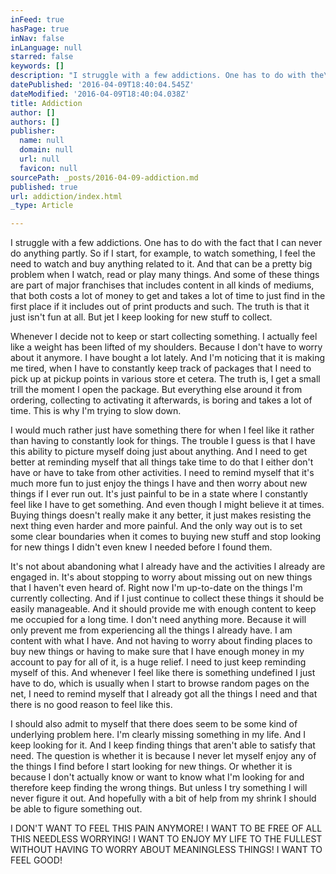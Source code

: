 ```yaml
---
inFeed: true
hasPage: true
inNav: false
inLanguage: null
starred: false
keywords: []
description: "I struggle with a few addictions. One has to do with the\nfact that I can never do anything partly. So if I start, for example, to watch\nsomething, I feel the need to watch and buy anything related to it. And that\ncan be a pretty big problem when I watch, read or play many things. And some of\nthese things are part of major franchises that includes content in all kinds of\nmediums, that both costs a lot of money to get and takes a lot of time to just\nfind in the first place if it includes out of print products and such. The\ntruth is that it just isn’t fun at all. But jet I keep looking for new stuff to\ncollect. "
datePublished: '2016-04-09T18:40:04.545Z'
dateModified: '2016-04-09T18:40:04.038Z'
title: Addiction
author: []
authors: []
publisher:
  name: null
  domain: null
  url: null
  favicon: null
sourcePath: _posts/2016-04-09-addiction.md
published: true
url: addiction/index.html
_type: Article

---
```

I struggle with a few addictions. One has to do with the
fact that I can never do anything partly. So if I start, for example, to watch
something, I feel the need to watch and buy anything related to it. And that
can be a pretty big problem when I watch, read or play many things. And some of
these things are part of major franchises that includes content in all kinds of
mediums, that both costs a lot of money to get and takes a lot of time to just
find in the first place if it includes out of print products and such. The
truth is that it just isn't fun at all. But jet I keep looking for new stuff to
collect. 

Whenever I decide not to keep or start collecting something.
I actually feel like a weight has been lifted of my shoulders. Because I don't
have to worry about it anymore. I have bought a lot lately. And I'm noticing
that it is making me tired, when I have to constantly keep track of packages
that I need to pick up at pickup points in various store et cetera. The truth
is, I get a small trill the moment I open the package. But everything else
around it from ordering, collecting to activating it afterwards, is boring and
takes a lot of time. This is why I'm trying to slow down. 

I would much rather just have something there for when I
feel like it rather than having to constantly look for things. The trouble I
guess is that I have this ability to picture myself doing just about anything.
And I need to get better at reminding myself that all things take time to do
that I either don't have or have to take from other activities. I need to
remind myself that it's much more fun to just enjoy the things I have and then
worry about new things if I ever run out. It's just painful to be in a state
where I constantly feel like I have to get something. And even though I might believe
it at times. Buying things doesn't really make it any better, it just makes resisting
the next thing even harder and more painful. And the only way out is to set
some clear boundaries when it comes to buying new stuff and stop looking for
new things I didn't even knew I needed before I found them. 

It's not about abandoning what I already have and the
activities I already are engaged in. It's about stopping to worry about missing
out on new things that I haven't even heard of. Right now I'm up-to-date on the
things I'm currently collecting. And if I just continue to collect these things
it should be easily manageable. And it should provide me with enough content to
keep me occupied for a long time. I don't need anything more. Because it will
only prevent me from experiencing all the things I already have. I am content
with what I have. And not having to worry about finding places to buy new
things or having to make sure that I have enough money in my account to pay for
all of it, is a huge relief. I need to just keep reminding myself of this. And
whenever I feel like there is something undefined I just have to do, which is
usually when I start to browse random pages on the net, I need to remind myself
that I already got all the things I need and that there is no good reason to
feel like this. 

I should also admit to myself that there does seem to be
some kind of underlying problem here. I'm clearly missing something in my life.
And I keep looking for it. And I keep finding things that aren't able to
satisfy that need. The question is whether it is because I never let myself
enjoy any of the things I find before I start looking for new things. Or
whether it is because I don't actually know or want to know what I'm looking
for and therefore keep finding the wrong things. But unless I try something I
will never figure it out. And hopefully with a bit of help from my shrink I
should be able to figure something out.

I DON'T WANT TO FEEL THIS PAIN ANYMORE! I WANT TO BE FREE OF
ALL THIS NEEDLESS WORRYING! I WANT TO ENJOY MY LIFE TO THE FULLEST WITHOUT
HAVING TO WORRY ABOUT MEANINGLESS THINGS! I WANT TO FEEL GOOD!